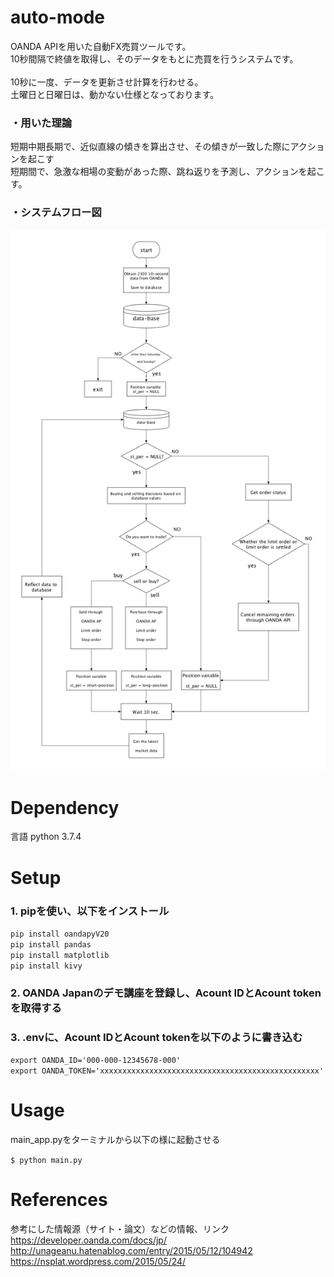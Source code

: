 # auto-mode
OANDA APIを用いた自動FX売買ツールです。<br>
10秒間隔で終値を取得し、そのデータをもとに売買を行うシステムです。<br>  
10秒に一度、データを更新させ計算を行わせる。<br>
土曜日と日曜日は、動かない仕様となっております。<br>
### ・用いた理論
短期中期長期で、近似直線の傾きを算出させ、その傾きが一致した際にアクションを起こす<br>
短期間で、急激な相場の変動があった際、跳ね返りを予測し、アクションを起こす。<br>

### ・システムフロー図
![raw md](https://github.com/kaito040406/auto-mode/blob/master/images/flow.png)

# Dependency
言語 python 3.7.4

# Setup
### 1. pipを使い、以下をインストール

`pip install oandapyV20`<br>
`pip install pandas`<br>
`pip install matplotlib`<br>
`pip install kivy`<br>

### 2. OANDA Japanのデモ講座を登録し、Acount IDとAcount tokenを取得する

### 3. .envに、Acount IDとAcount tokenを以下のように書き込む
`export OANDA_ID='000-000-12345678-000'`<br>
`export OANDA_TOKEN='xxxxxxxxxxxxxxxxxxxxxxxxxxxxxxxxxxxxxxxxxxxxxxxxx'`<br>


# Usage
main_app.pyをターミナルから以下の様に起動させる<br>

`$ python main.py`<br>


# References
参考にした情報源（サイト・論文）などの情報、リンク<br>
https://developer.oanda.com/docs/jp/<br>
http://unageanu.hatenablog.com/entry/2015/05/12/104942<br>
https://nsplat.wordpress.com/2015/05/24/